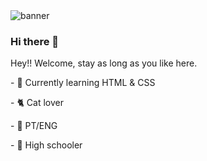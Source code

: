 <div>    
   <img allign="center" alt="banner" src="https://cdn.discordapp.com/attachments/1078029530431766538/1078029570994876517/standard1.gif">

</div>

### Hi there 👋

Hey!! Welcome, stay as long as you like here.

<p height="200px">- 🌱 Currently learning HTML & CSS</p>
<p>- 🐈 Cat lover</p>
<p>- 📖 PT/ENG</p>
<p>- 🏢 High schooler</p>
